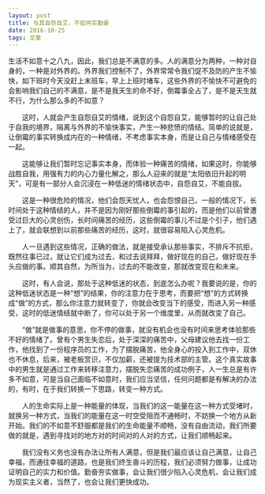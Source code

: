 ```yaml
---
layout: post
title: 与其自怨自艾，不如夯实勤奋
date: 2016-10-25 
tags: 文章   
---
```


生活不如意十之八九，因此，我们总是不满意的多。人的满意分为两种，一种对自身的，一种是对外界的。外界我们控制不了，外界常常令我们促不及防的产生不愉快，如下班时今天没赶上末班车，早上上班时堵车，这些外界的不愉快不可避免的会影响我们自己的不满意，是不是我天生的命不好，倒霉事全占了，是不是天生就不行，为什么那么多的不如意？

　　这时，人就会产生自怨自艾的情绪，说到这个自怨自艾，能够暂时的让自己处于自我的境界，隔离与外界的不愉快事实，产生一种悲愤的情结。简单的说就是，让倒霉的事实转换成内在的一种情绪，不考虑事实本身，而是让自己与情绪感受在一起。

　　这能够让我们暂时忘记事实本身，而体验一种痛苦的情绪，如果这时，你能够战胜自我，用强有力的内心力量化解之，那么人迎来的就是“太阳依旧升起的明天”，可是有一部分人会沉浸在一种低迷的情绪状态中，自怨自艾，不能自拔。

　　这是一种很危险的情况，他们会怨天忧人，也会怨恨自己，一般的情况下，长时间处于这种情结的人，并不是因为刚好那些倒霉的事引起的，而是他们以前曾遭受过巨大的心灵创伤，长时间痛苦的经历，这些倒霉的事儿不过是个引子，他们遇上了，就会联想到以前那些痛苦的经历，这时，就很容易陷入心灵危机。

　　人一旦遇到这些情况，正确的做法，就是接受承认那些事实，不排斥不抗拒，既然往事已过，就让它们成为过去，和过去说拜拜，做好现在的自己，做好现在手头应做的事。顺其自然，为所当为，过去的不能改变，那就改变现在和未来。

　　这时，有人会说，那处于这种低迷的状态，到底怎么办呢？我要说的是，你的这种低迷状态是一种“想”的结果，你的注意力在于思考，而要把“想”的方式转换成“做”的方式，那么你注意力就转变了，你就会改变当下的感受，而进入另一种感受，这时的低迷情结就中断了，你可以处于另一个维度里，从而就改变了自己。

　　“做”就是做事的意思，你不停的做事，就没有机会也没有时间来思考体验那些不好的情绪了。曾有个男生失恋后，处于深深的痛苦中，父母建议他去找一份工作，他找到了一份程序员的工作，为了摆脱痛苦，他全身心的投入到工作中，双休也不休息，后来，被老板赏识，不仅加薪，还被提为技术部的主管。这个真实故事中的男生就是通过工作来转移注意力，摆脱失恋痛苦的成功例子，人一生总是有许多不如意，可是当自己面临不如意时，我们应当坚信，任何问题都是有解决的办法的，有时，在于我们转换一下思路，转变一种方式。

　　人的生命实际上是一种能量的体现，当我们的这一能量在这一种方式受堵时，就换另一种方式，当我们的能量在这一时空受阻而不通畅时，不妨换一个地方从新开始。我们的不如意不舒服都是我们的生命能量不顺畅，没有自由流动，我们所要做的就是，遇到寻找对的地方对的时间对的人对的方式，让我们顺畅起来。

　　我们没有义务也没有办法让所有人满意，但是我们最应该让自己满意，让自己幸福，而通往幸福的道路，也是我们终生奋斗的历程，我们必须努力做事，让成功证明自己的实力和价值。勤奋夯实做事，会让我们很少陷入心灵危机，会让我们成为现实主义者，当然了，也会让我们更快成功。




